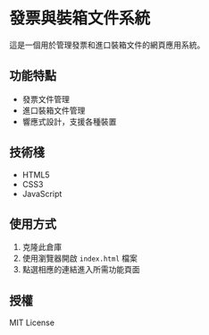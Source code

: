 # 發票與裝箱文件系統

這是一個用於管理發票和進口裝箱文件的網頁應用系統。

## 功能特點

- 發票文件管理
- 進口裝箱文件管理
- 響應式設計，支援各種裝置

## 技術棧

- HTML5
- CSS3
- JavaScript

## 使用方式

1. 克隆此倉庫
2. 使用瀏覽器開啟 `index.html` 檔案
3. 點選相應的連結進入所需功能頁面

## 授權

MIT License 